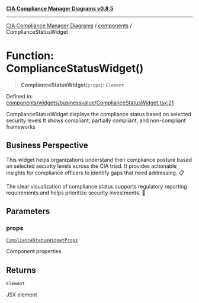 [**CIA Compliance Manager Diagrams v0.8.5**](../../README.md)

***

[CIA Compliance Manager Diagrams](../../modules.md) / [components](../README.md) / ComplianceStatusWidget

# Function: ComplianceStatusWidget()

> **ComplianceStatusWidget**(`props`): `Element`

Defined in: [components/widgets/businessvalue/ComplianceStatusWidget.tsx:21](https://github.com/Hack23/cia-compliance-manager/blob/b7c3bc9644fb5b9d82b5b184ba290206da25104b/src/components/widgets/businessvalue/ComplianceStatusWidget.tsx#L21)

ComplianceStatusWidget displays the compliance status based on selected security levels
It shows compliant, partially compliant, and non-compliant frameworks

## Business Perspective

This widget helps organizations understand their compliance posture based on
selected security levels across the CIA triad. It provides actionable insights
for compliance officers to identify gaps that need addressing. 📋

The clear visualization of compliance status supports regulatory reporting
requirements and helps prioritize security investments. 💼

## Parameters

### props

[`ComplianceStatusWidgetProps`](../../types/interfaces/ComplianceStatusWidgetProps.md)

Component properties

## Returns

`Element`

JSX element
